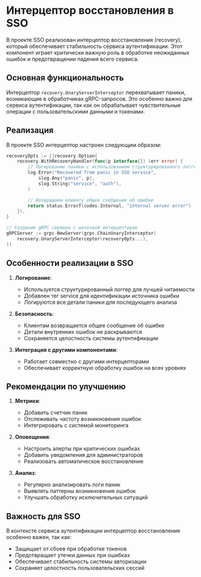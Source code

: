 # Интерцептор восстановления в SSO

В проекте SSO реализован интерцептор восстановления (recovery), который обеспечивает стабильность сервиса аутентификации. Этот компонент играет критически важную роль в обработке неожиданных ошибок и предотвращении падения всего сервиса.

## Основная функциональность

Интерцептор `recovery.UnaryServerInterceptor` перехватывает паники, возникающие в обработчиках gRPC-запросов. Это особенно важно для сервиса аутентификации, так как он обрабатывает чувствительные операции с пользовательскими данными и токенами.

## Реализация

В проекте SSO интерцептор настроен следующим образом:

```go
recoveryOpts := []recovery.Option{
    recovery.WithRecoveryHandler(func(p interface{}) (err error) {
        // Логирование паники с использованием структурированного логгера
        log.Error("Recovered from panic in SSO service", 
            slog.Any("panic", p),
            slog.String("service", "auth"),
        )

        // Возвращаем клиенту общее сообщение об ошибке
        return status.Errorf(codes.Internal, "internal server error")
    }),
}

// Создание gRPC сервера с цепочкой интерцепторов
gRPCServer := grpc.NewServer(grpc.ChainUnaryInterceptor(
    recovery.UnaryServerInterceptor(recoveryOpts...),
))
```

## Особенности реализации в SSO

1. **Логирование**:
   - Используется структурированный логгер для лучшей читаемости
   - Добавлен тег service для идентификации источника ошибки
   - Логируются все детали паники для последующего анализа

2. **Безопасность**:
   - Клиентам возвращается общее сообщение об ошибке
   - Детали внутренних ошибок не раскрываются
   - Сохраняется целостность системы аутентификации

3. **Интеграция с другими компонентами**:
   - Работает совместно с другими интерцепторами
   - Обеспечивает корректную обработку ошибок на всех уровнях

## Рекомендации по улучшению

1. **Метрики**:
   - Добавить счетчик паник
   - Отслеживать частоту возникновения ошибок
   - Интегрировать с системой мониторинга

2. **Оповещения**:
   - Настроить алерты при критических ошибках
   - Добавить уведомления для администраторов
   - Реализовать автоматическое восстановление

3. **Анализ**:
   - Регулярно анализировать логи паник
   - Выявлять паттерны возникновения ошибок
   - Улучшать обработку исключительных ситуаций

## Важность для SSO

В контексте сервиса аутентификации интерцептор восстановления особенно важен, так как:
- Защищает от сбоев при обработке токенов
- Предотвращает утечки данных при ошибках
- Обеспечивает стабильность системы авторизации
- Сохраняет целостность пользовательских сессий 